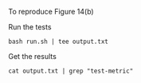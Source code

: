 To reproduce Figure 14(b)

Run the tests

```
bash run.sh | tee output.txt
```

Get the results

```
cat output.txt | grep "test-metric"
```
